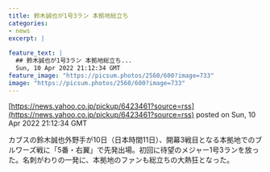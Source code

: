 ```yaml
---
title: 鈴木誠也が1号3ラン 本拠地総立ち
categories:
- news
excerpt: |
  
feature_text: |
  ## 鈴木誠也が1号3ラン 本拠地総立ち...
  Sun, 10 Apr 2022 21:12:34 GMT
feature_image: "https://picsum.photos/2560/600?image=733"
image: "https://picsum.photos/2560/600?image=733"
---
```


[https://news.yahoo.co.jp/pickup/6423461?source=rss](https://news.yahoo.co.jp/pickup/6423461?source=rss)
posted on Sun, 10 Apr 2022 21:12:34 GMT

<!--more-->

カブスの鈴木誠也外野手が10日（日本時間11日）、開幕3戦目となる本拠地でのブルワーズ戦に「5番・右翼」で先発出場。初回に待望のメジャー1号3ランを放った。名刺がわりの一発に、本拠地のファンも総立ちの大熱狂となった。

